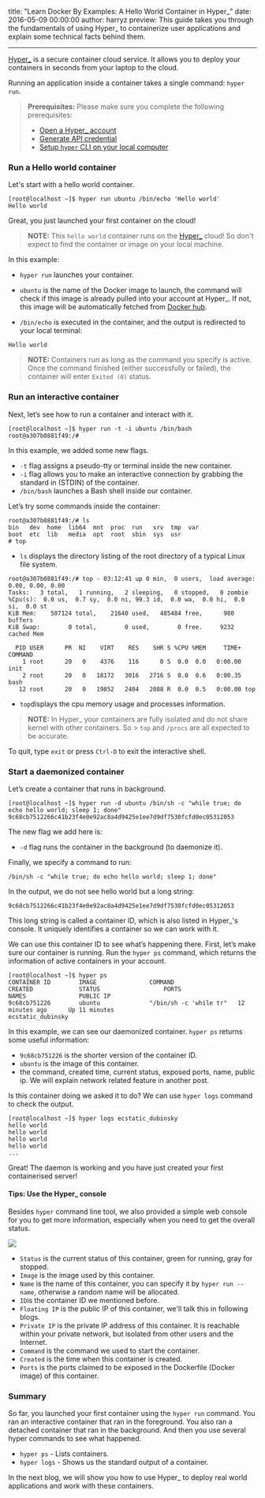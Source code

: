 title: "Learn Docker By Examples: A Hello World Container in Hyper_"
date: 2016-05-09 00:00:00
author: harryz
preview: This guide takes you through the fundamentals of using Hyper_ to containerize user applications and explain some technical facts behind them.

---

[Hyper_](https://www.hyper.sh/) is a secure container cloud service. It allows you to deploy your containers in seconds from your laptop to the cloud.

Running an application inside a container takes a single command: `hyper run`.

> **Prerequisites:** 
> Please make sure you complete the following prerequisites:
> - [Open a Hyper_ account](https://console.hyper.sh/register)
> - [Generate API credential](https://docs.hyper.sh/GettingStarted/generate_api_credential.html)
> - [Setup `hyper` CLI on your local computer](https://docs.hyper.sh/GettingStarted/install.html)

### Run a Hello world container
Let's start with a hello world container.

``` shell
[root@localhost ~]$ hyper run ubuntu /bin/echo 'Hello world'
Hello world
```

Great, you just launched your first container on the cloud! 

> **NOTE:**
> This `hello world` container runs on the [Hyper_](https://hyper.sh) cloud!  So don't expect to find the container or image on your local machine. 

In this example:

* `hyper run` launches your container.

* `ubuntu` is the name of the Docker image to launch, the command will check if this image is already pulled into your account at Hyper_. If not, this image will be automatically fetched from [Docker hub](https://hub.docker.com/).
* `/bin/echo` is executed in the container, and the output is redirected to your local terminal:

```
Hello world
```

> **NOTE:**
> Containers run as long as the command you specify is active. Once the command finished (either successfully or failed), the container will enter  `Exited (0)` status.

### Run an interactive container

Next, let’s see how to run a container and interact with it.

``` shell
[root@localhost ~]$ hyper run -t -i ubuntu /bin/bash
root@a307b0881f49:/# 
```

In this example, we added some new flags.

* `-t` flag assigns a pseudo-tty or terminal inside the new container.
* `-i` flag allows you to make an interactive connection by grabbing the standard in (STDIN) of the container.
* `/bin/bash` launches a Bash shell inside our container.

Let’s try some commands inside the container:
```
root@a307b0881f49:/# ls
bin   dev  home  lib64  mnt  proc  run   srv  tmp  var
boot  etc  lib   media  opt  root  sbin  sys  usr
# top
```

* `ls` displays the directory listing of the root directory of a typical Linux file system.

```
root@a307b0881f49:/# top - 03:12:41 up 0 min,  0 users,  load average: 0.00, 0.00, 0.00
Tasks:   3 total,   1 running,   2 sleeping,   0 stopped,   0 zombie
%Cpu(s):  0.0 us,  0.7 sy,  0.0 ni, 99.3 id,  0.0 wa,  0.0 hi,  0.0 si,  0.0 st
KiB Mem:    507124 total,    21640 used,   485484 free,      980 buffers
KiB Swap:        0 total,        0 used,        0 free.     9232 cached Mem

  PID USER      PR  NI    VIRT    RES    SHR S %CPU %MEM     TIME+ COMMAND      
    1 root      20   0    4376    116      0 S  0.0  0.0   0:00.00 init         
    2 root      20   0   18172   3016   2716 S  0.0  0.6   0:00.35 bash         
   12 root      20   0   19852   2404   2088 R  0.0  0.5   0:00.00 top 
```

* `top`displays the cpu memory usage and processes information.

> **NOTE:**
> In Hyper_  your containers are fully isolated and do not share kernel with other containers. So > `top` and `/procs` are all expected to be accurate.

To quit, type `exit` or press `Ctrl-D` to exit the interactive shell. 

### Start a daemonized container

Let’s create a container that runs in background.

```shell
[root@localhost ~]$ hyper run -d ubuntu /bin/sh -c "while true; do echo hello world; sleep 1; done"
9c68cb7512266c41b23f4e0e92ac8a4d9425e1ee7d9df7530fcfd0ec05312053
```

The new flag we add here is:

* `-d` flag runs the container in the background (to daemonize it).

Finally, we specify a command to run:

```shell
/bin/sh -c "while true; do echo hello world; sleep 1; done"
```

In the output, we do not see hello world but a long string:

```shell
9c68cb7512266c41b23f4e0e92ac8a4d9425e1ee7d9df7530fcfd0ec05312053
```
This long string is called a container ID, which is also listed in Hyper_'s console. It uniquely identifies a container so we can work with it.

We can use this container ID to see what’s happening there. First, let’s make sure our container is running. Run the `hyper ps` command, which returns the information of active containers in your account.

```shell
[root@localhost ~]$ hyper ps
CONTAINER ID        IMAGE               COMMAND                  CREATED             STATUS                  PORTS                    NAMES               PUBLIC IP
9c68cb751226        ubuntu              "/bin/sh -c 'while tr"   12 minutes ago      Up 11 minutes                                    ecstatic_dubinsky   
```
In this example, we can see our  daemonized container. `hyper ps` returns some useful information:

* `9c68cb751226` is the shorter version of the container ID.
* `ubuntu` is the image of this container.
*  the command, created time, current status, exposed ports, name, public ip. We will explain network related feature in another post.

Is this container doing we asked it to do? We can use `hyper logs` command to check the output.

```shell
[root@localhost ~]$ hyper logs ecstatic_dubinsky
hello world
hello world
hello world
hello world
...
```

Great! The daemon is working and you have just created your first containerised server! 

#### Tips: Use the Hyper_ console

Besides `hyper` command line tool, we also provided a simple web console for you to get more information, especially when you need to get the overall status.

![](-/images/learn-hyper_-by-examples-hello-world-in-a-container/1.png)

* `Status` is the current status of this container, green for running, gray for stopped.
* `Image` is the image used by this container.
* `Name` is the name of this container, you can specify it by `hyper run --name`, otherwise a random name will be allocated.
* `ID`is the container ID we mentioned before.
* `Floating IP` is the public IP of this container, we'll talk this in following blogs.
* `Private IP` is the private IP address of this container. It is reachable within your private network, but isolated from other users and the Internet.
* `Command` is the command we used to start the container.
* `Created` is the time when this container is created.
* `Ports` is the ports claimed to be exposed in the Dockerfile (Docker image) of this container.


### Summary
So far, you launched your first container using the `hyper run` command. You ran an interactive container that ran in the foreground. You also ran a detached container that ran in the background. And then you use several hyper commands to see what happened.

* `hyper ps` - Lists containers.
* `hyper logs` - Shows us the standard output of a container.

In the next blog, we will show you how to use Hyper_ to deploy real world applications and work with these containers.
